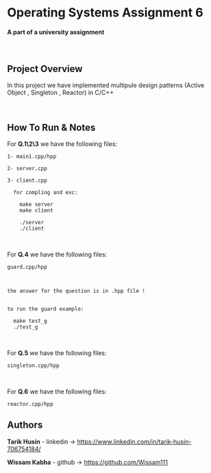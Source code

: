 

# Operating Systems Assignment 6

#### A part of a university assignment

</br>

## Project Overview

In this project we have implemented multipule design patterns (Active Object , Singleton , Reactor) in C/C++



</br>

## How To Run & Notes 

  For **Q.1\2\3** we have the following files:
    
    1- main1.cpp/hpp

    2- server.cpp

    3- client.cpp

      for compling and exc: 
        
        make server
        make client 

        ./server
        ./client


</br>

  For **Q.4** we have the following files:

    guard.cpp/hpp



    the answer for the question is in .hpp file !


    to run the guard example:

      make test_g
      ./test_g



</br>

  For **Q.5** we have the following files:

    singleton.cpp/hpp



</br>

  For **Q.6** we have the following files:

    reactor.cpp/hpp



## Authors

  **Tarik Husin**  - linkedin -> https://www.linkedin.com/in/tarik-husin-706754184/

  **Wissam Kabha**  - github -> https://github.com/Wissam111